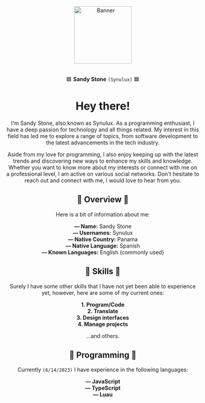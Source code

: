 <div align="center">
  <img src="https://github.com/Synulux/Synulux/assets/133937431/61fc1200-3ed0-4807-bff3-eab054ea9571" alt="Banner" height="150" />
  <br>
  <br>
  
  🟦 **Sandy Stone** `(Synulux)` 🟦
  # Hey there!
  
  I'm Sandy Stone, also known as Synulux. As a programming enthusiast, I have a deep passion for technology and all things related. My interest in this field has led me to explore a range of topics, from software development to the latest advancements in the tech industry.

  Aside from my love for programming, I also enjoy keeping up with the latest trends and discovering new ways to enhance my skills and knowledge. Whether you want to know more about my interests or connect with me on a professional level, I am active on various social networks. Don't hesitate to reach out and connect with me, I would love to hear from you.
  
  ## 🔹 Overview 🔹
  
  Here is a bit of information about me:
  
  **— Name:** Sandy Stone<br>
  **— Usernames:** Synulux<br>
  **— Native Country:** Panama<br>
  **— Native Language:** Spanish<br>
  **— Known Languages:** English (commonly used)<br>
  
  ## 🔹 Skills 🔹
  
  Surely I have some other skills that I have not yet been able to experience yet, however, here are some of my current ones:
  
  **1. Program/Code**<br>
  **2. Translate**<br>
  **3. Design interfaces**<br>
  **4. Manage projects**<br>
  
  ...and others.
  
  ## 🔹 Programming 🔹
  
  Currently `(6/14/2023)` I have experience in the following languages:
  
  **— JavaScript**<br>
  **— TypeScript**<br>
  **— Luau**<br>
</div>
